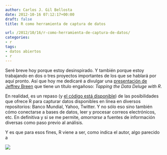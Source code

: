 ```yaml
---
author: Carlos J. Gil Bellosta
date: 2012-10-16 07:12:17+00:00
draft: false
title: R como herramienta de captura de datos

url: /2012/10/16/r-como-herramienta-de-captura-de-datos/
categories:
- r
tags:
- datos abiertos
- r
---
```


Seré breve hoy porque estoy desinspirado. Y también porque estoy trabajando en dos o tres proyectos importantes de los que se hablará por aquí pronto. Así que hoy me dedicaré a divulgar una [presentación de Jeffrey Breen](http://jeffreybreen.wordpress.com/2012/10/02/tapping-the-data-deluge-with-r/) que tiene un título engañoso: _Tapping the Data Deluge with R_.

En realidad, es un repaso (y [el código está disponible](https://github.com/jeffreybreen/talk-201210-data-deluge)) de las posibilidades que ofrece R para capturar datos disponibles en línea en diversos repositorios: Banco Mundial, Yahoo, Twitter. Y no sólo eso sino también cómo conectarse a bases de datos, leer y procesar correos electrónicos, etc. En definitiva y si se me permite, _amorrarse_ a fuentes de información diversas como paso previo al análisis.

Y es que para esos fines, R viene a ser, como indica el autor, algo parecido a

[![](/wp-uploads/2012/10/swiss_army-300x219.png)
](/wp-uploads/2012/10/swiss_army.png)

